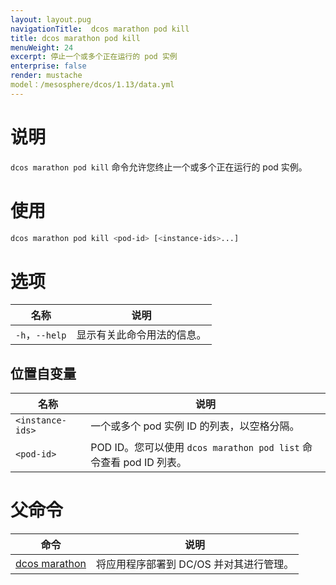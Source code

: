 ```yaml
---
layout: layout.pug
navigationTitle:  dcos marathon pod kill
title: dcos marathon pod kill
menuWeight: 24
excerpt: 停止一个或多个正在运行的 pod 实例
enterprise: false
render: mustache
model：/mesosphere/dcos/1.13/data.yml
---
```


# 说明
`dcos marathon pod kill` 命令允许您终止一个或多个正在运行的 pod 实例。

# 使用

```bash
dcos marathon pod kill <pod-id> [<instance-ids>...]
```
# 选项

| 名称 | 说明 |
|---------|-------------|
| `-h`，`--help` | 显示有关此命令用法的信息。 |

## 位置自变量

| 名称 | 说明 |
|---------|-------------|
| `<instance-ids>` | 一个或多个 pod 实例 ID 的列表，以空格分隔。|
| `<pod-id>` | POD ID。您可以使用 `dcos marathon pod list` 命令查看 pod ID 列表。|

# 父命令

| 命令 | 说明 |
|---------|-------------|
| [dcos marathon](/mesosphere/dcos/1.13/cli/command-reference/dcos-marathon/) | 将应用程序部署到 DC/OS 并对其进行管理。|

